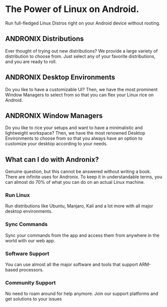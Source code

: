 # The Power of Linux on Android.
Run full-fledged Linux Distros right on your Android device without rooting.


## ANDRONIX Distributions
Ever thought of trying out new distributions? We provide a large variety of distribution to choose from. Just select any of your favorite distributions, and you are ready to roll.

## ANDRONIX Desktop Environments
Do you like to have a customizable UI? Then, we have the most prominent Window Managers to select from so that you can flex your Linux rice on Android.

## ANDRONIX Window Managers
Do you like to rice your setups and want to have a minimalistic and lightweight workspace? Then, we have the most renowned Desktop Environments to choose from so that you always have an option to customize your desktop according to your needs.


## What can I do with Andronix?
Genuine question, but this cannot be answered without writing a book. There are infinite uses for Andronix. To keep it in understandable terms, you can almost do 70% of what you can do on an actual Linux machine.

### Run Linux
Run distributions like Ubuntu, Manjaro, Kali and a lot more with all major desktop environments.

### Sync Commands
Sync your commands from the app and access them from anywhere in the world with our web app.

### Software Support
You can use almost all the major software and tools that support ARM-based processors.

### Community Support
No need to roam around for help anymore. Join our support platforms and get solutions to your issues

